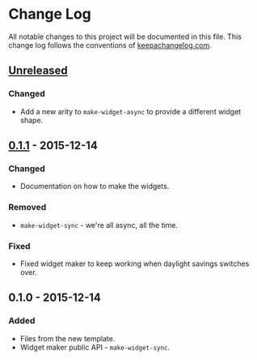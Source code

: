 # Change Log
All notable changes to this project will be documented in this file. This change log follows the conventions of [keepachangelog.com](http://keepachangelog.com/).

## [Unreleased][unreleased]
### Changed
- Add a new arity to `make-widget-async` to provide a different widget shape.

## [0.1.1] - 2015-12-14
### Changed
- Documentation on how to make the widgets.

### Removed
- `make-widget-sync` - we're all async, all the time.

### Fixed
- Fixed widget maker to keep working when daylight savings switches over.

## 0.1.0 - 2015-12-14
### Added
- Files from the new template.
- Widget maker public API - `make-widget-sync`.

[unreleased]: https://github.com/your-name/json-roa_clj-client/compare/0.1.1...HEAD
[0.1.1]: https://github.com/your-name/json-roa_clj-client/compare/0.1.0...0.1.1
